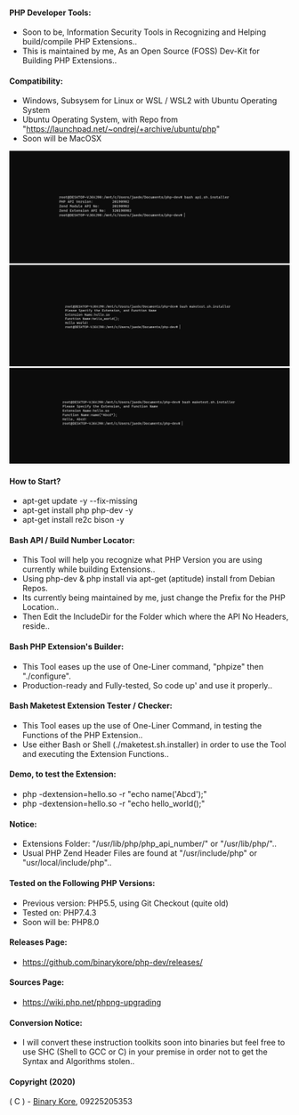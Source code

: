 #### PHP Developer Tools:

* Soon to be, Information Security Tools in Recognizing and Helping build/compile PHP Extensions..
* This is maintained by me, As an Open Source (FOSS) Dev-Kit for Building PHP Extensions..

#### Compatibility:

* Windows, Subsysem for Linux or WSL / WSL2 with Ubuntu Operating System
* Ubuntu Operating System, with Repo from "https://launchpad.net/~ondrej/+archive/ubuntu/php"
* Soon will be MacOSX

![Developer Tools](https://github.com/binarykore/php-dev/blob/main/php_api.png?raw=true)
![Hello_World Function](https://github.com/binarykore/php-dev/blob/main/make_test.png?raw=true)
![Name Function](https://github.com/binarykore/php-dev/blob/main/name_function.png?raw=true)

#### How to Start?

* apt-get update -y --fix-missing
* apt-get install php php-dev -y
* apt-get install re2c bison -y

#### Bash API / Build Number Locator:

* This Tool will help you recognize what PHP Version you are using currently while building Extensions..
* Using php-dev & php install via apt-get (aptitude) install from Debian Repos.
* Its currently being maintained by me, just change the Prefix for the PHP Location..
* Then Edit the IncludeDir for the Folder which where the API No Headers, reside..

#### Bash PHP Extension's Builder:

* This Tool eases up the use of One-Liner command, "phpize" then "./configure".
* Production-ready and Fully-tested, So code up' and use it properly..

#### Bash Maketest Extension Tester / Checker:

* This Tool eases up the use of One-Liner Command, in testing the Functions of the PHP Extension..
* Use either Bash or Shell (./maketest.sh.installer) in order to use the Tool and executing the Extension Functions..

#### Demo, to test the Extension:

* php -dextension=hello.so -r "echo name('Abcd');"
* php -dextension=hello.so -r "echo hello_world();"

#### Notice:

* Extensions Folder: "/usr/lib/php/php_api_number/" or "/usr/lib/php/"..
* Usual PHP Zend Header Files are found at "/usr/include/php" or "usr/local/include/php"..

#### Tested on the Following PHP Versions:

* Previous version: PHP5.5, using Git Checkout (quite old)
* Tested on: PHP7.4.3
* Soon will be: PHP8.0

#### Releases Page:

* https://github.com/binarykore/php-dev/releases/

#### Sources Page:

* https://wiki.php.net/phpng-upgrading

#### Conversion Notice:

* I will convert these instruction toolkits soon into binaries but feel free to use SHC (Shell to GCC or C) in your premise in order not to get the Syntax and Algorithms stolen..

#### Copyright (2020)

( C ) - [Binary Kore](https://github.com/binarykore), 09225205353
